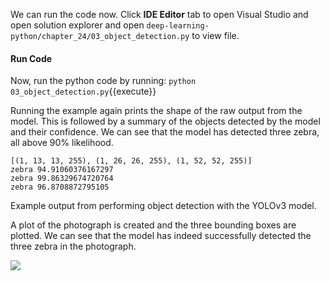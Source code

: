 We can run the code now. Click **IDE Editor** tab to open Visual Studio and open solution explorer and open `deep-learning-python/chapter_24/03_object_detection.py` to view file.

#### Run Code

Now, run the python code by running: `python 03_object_detection.py`{{execute}}

Running the example again prints the shape of the raw output from the model. This is
followed by a summary of the objects detected by the model and their confidence. We can see
that the model has detected three zebra, all above 90% likelihood.

```
[(1, 13, 13, 255), (1, 26, 26, 255), (1, 52, 52, 255)]
zebra 94.91060376167297
zebra 99.86329674720764
zebra 96.8708872795105
```

Example output from performing object detection with the YOLOv3 model.

A plot of the photograph is created and the three bounding boxes are plotted. We can see
that the model has indeed successfully detected the three zebra in the photograph.

![](https://github.com/fenago/katacoda-scenarios/raw/master/deep-learning-computer-vision/deep-learning-computer-vision-chapter-24/steps/11/1.JPG)
